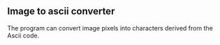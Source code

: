 ## Image to ascii converter

The program can convert image pixels into characters derived from the Ascii code. 